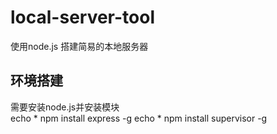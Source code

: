 # local-server-tool
使用node.js 搭建简易的本地服务器  

## 环境搭建
需要安装node.js并安装模块  
echo * npm install express -g
echo * npm install supervisor -g
